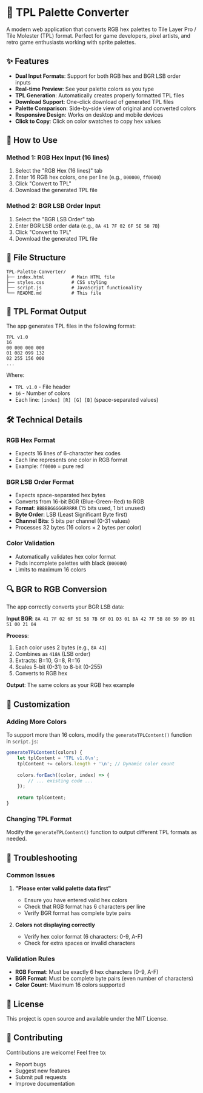 # 🎨 TPL Palette Converter

A modern web application that converts RGB hex palettes to Tile Layer Pro / Tile Molester (TPL) format. Perfect for game developers, pixel artists, and retro game enthusiasts working with sprite palettes.

## ✨ Features

- **Dual Input Formats**: Support for both RGB hex and BGR LSB order inputs
- **Real-time Preview**: See your palette colors as you type
- **TPL Generation**: Automatically creates properly formatted TPL files
- **Download Support**: One-click download of generated TPL files
- **Palette Comparison**: Side-by-side view of original and converted colors
- **Responsive Design**: Works on desktop and mobile devices
- **Click to Copy**: Click on color swatches to copy hex values

## 🚀 How to Use

### Method 1: RGB Hex Input (16 lines)
1. Select the "RGB Hex (16 lines)" tab
2. Enter 16 RGB hex colors, one per line (e.g., `000000`, `ff0000`)
3. Click "Convert to TPL"
4. Download the generated TPL file

### Method 2: BGR LSB Order Input
1. Select the "BGR LSB Order" tab
2. Enter BGR LSB order data (e.g., `8A 41 7F 02 6F 5E 58 7B`)
3. Click "Convert to TPL"
4. Download the generated TPL file

## 📁 File Structure

```
TPL-Palette-Converter/
├── index.html          # Main HTML file
├── styles.css          # CSS styling
├── script.js           # JavaScript functionality
└── README.md           # This file
```

## 🎯 TPL Format Output

The app generates TPL files in the following format:

```
TPL v1.0
16
00 000 000 000
01 082 099 132
02 255 156 000
...
```

Where:
- `TPL v1.0` - File header
- `16` - Number of colors
- Each line: `[index] [R] [G] [B]` (space-separated values)

## 🛠️ Technical Details

### RGB Hex Format
- Expects 16 lines of 6-character hex codes
- Each line represents one color in RGB format
- Example: `ff0000` = pure red

### BGR LSB Order Format
- Expects space-separated hex bytes
- Converts from 16-bit BGR (Blue-Green-Red) to RGB
- **Format**: `BBBBBGGGGGRRRRR` (15 bits used, 1 bit unused)
- **Byte Order**: LSB (Least Significant Byte first)
- **Channel Bits**: 5 bits per channel (0-31 values)
- Processes 32 bytes (16 colors × 2 bytes per color)

### Color Validation
- Automatically validates hex color format
- Pads incomplete palettes with black (`000000`)
- Limits to maximum 16 colors

## 🔍 BGR to RGB Conversion

The app correctly converts your BGR LSB data:

**Input BGR**: `8A 41 7F 02 6F 5E 58 7B 6F 01 D3 01 BA 42 7F 5B 80 59 B9 01 51 00 21 04`

**Process**:
1. Each color uses 2 bytes (e.g., `8A 41`)
2. Combines as `418A` (LSB order)
3. Extracts: B=10, G=8, R=16
4. Scales 5-bit (0-31) to 8-bit (0-255)
5. Converts to RGB hex

**Output**: The same colors as your RGB hex example

## 🔧 Customization

### Adding More Colors
To support more than 16 colors, modify the `generateTPLContent()` function in `script.js`:

```javascript
generateTPLContent(colors) {
    let tplContent = 'TPL v1.0\n';
    tplContent += colors.length + '\n'; // Dynamic color count
    
    colors.forEach((color, index) => {
        // ... existing code ...
    });
    
    return tplContent;
}
```

### Changing TPL Format
Modify the `generateTPLContent()` function to output different TPL formats as needed.

## 🚨 Troubleshooting

### Common Issues

1. **"Please enter valid palette data first"**
   - Ensure you have entered valid hex colors
   - Check that RGB format has 6 characters per line
   - Verify BGR format has complete byte pairs

2. **Colors not displaying correctly**
   - Verify hex color format (6 characters: 0-9, A-F)
   - Check for extra spaces or invalid characters

### Validation Rules

- **RGB Format**: Must be exactly 6 hex characters (0-9, A-F)
- **BGR Format**: Must be complete byte pairs (even number of characters)
- **Color Count**: Maximum 16 colors supported

## 📄 License

This project is open source and available under the MIT License.

## 🤝 Contributing

Contributions are welcome! Feel free to:
- Report bugs
- Suggest new features
- Submit pull requests
- Improve documentation